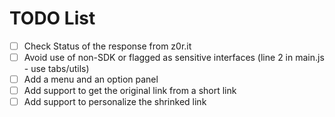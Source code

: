 # TODO List
- [ ] Check Status of the response from z0r.it
- [ ] Avoid use of non-SDK or flagged as sensitive interfaces (line 2 in main.js - use tabs/utils)
- [ ] Add a menu and an option panel
- [ ] Add support to get the original link from a short link
- [ ] Add support to personalize the shrinked link
